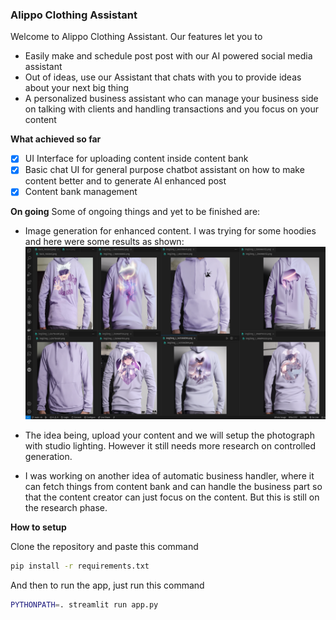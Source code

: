 ### Alippo Clothing Assistant

Welcome to Alippo Clothing Assistant. Our features let you to
- Easily make and schedule post post with our AI powered social media assistant 
- Out of ideas, use our Assistant that chats with you to provide ideas about your next big thing
- A personalized business assistant who can manage your business side on talking with clients and handling transactions and you focus on your content

**What achieved so far**

- [x] UI Interface for uploading content inside content bank
- [x] Basic chat UI for general purpose chatbot assistant on how to make
content better and to generate AI enhanced post
- [x] Content bank management

**On going**
Some of ongoing things and yet to be finished are:

- Image generation for enhanced content. I was trying for some hoodies and here were some results as shown:
![Alt text](image.png)

- The idea being, upload your content and we will setup the photograph with studio lighting. However it still needs more research on controlled generation. 

- I was working on another idea of automatic business handler, where it can fetch things from content bank and can handle the business part so that the content creator can just focus on the content. But this is still on the research phase.

**How to setup**

Clone the repository and paste this command

```bash
pip install -r requirements.txt
```

And then to run the app, just run this command

```bash
PYTHONPATH=. streamlit run app.py
```